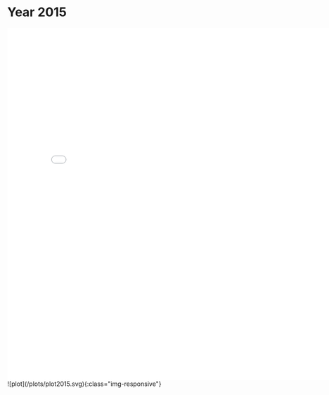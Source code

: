 # Year 2015
<embed type="text/html" src="plots/plot2015_750.html" width="800" height="800">
![plot](/plots/plot2015.svg){:class="img-responsive"}
